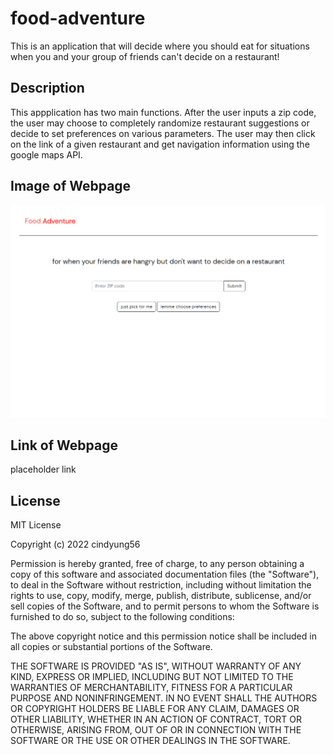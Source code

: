 # food-adventure

This is an application that will decide where you should eat for situations when you and your group of friends can't decide on a restaurant!

## Description

This appplication has two main functions. After the user inputs a zip code, the user may choose to completely randomize restaurant suggestions or decide to set preferences on various parameters. The user may then click on the link of a given restaurant and get navigation information using the google maps API.

## Image of Webpage

![Screenshot of the completed webpage](/assets/food-adventure-screenshot.png)

## Link of Webpage

placeholder link

## License

MIT License

Copyright (c) 2022 cindyung56

Permission is hereby granted, free of charge, to any person obtaining a copy
of this software and associated documentation files (the "Software"), to deal
in the Software without restriction, including without limitation the rights
to use, copy, modify, merge, publish, distribute, sublicense, and/or sell
copies of the Software, and to permit persons to whom the Software is
furnished to do so, subject to the following conditions:

The above copyright notice and this permission notice shall be included in all
copies or substantial portions of the Software.

THE SOFTWARE IS PROVIDED "AS IS", WITHOUT WARRANTY OF ANY KIND, EXPRESS OR
IMPLIED, INCLUDING BUT NOT LIMITED TO THE WARRANTIES OF MERCHANTABILITY,
FITNESS FOR A PARTICULAR PURPOSE AND NONINFRINGEMENT. IN NO EVENT SHALL THE
AUTHORS OR COPYRIGHT HOLDERS BE LIABLE FOR ANY CLAIM, DAMAGES OR OTHER
LIABILITY, WHETHER IN AN ACTION OF CONTRACT, TORT OR OTHERWISE, ARISING FROM,
OUT OF OR IN CONNECTION WITH THE SOFTWARE OR THE USE OR OTHER DEALINGS IN THE
SOFTWARE.
